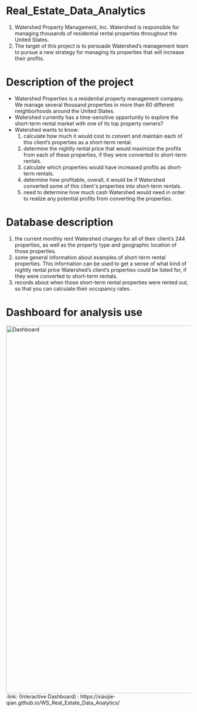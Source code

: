# Real_Estate_Data_Analytics
1. Watershed Property Management, Inc. Watershed is responsible for managing thousands of residential rental properties throughout the United States. 
2. The target of this project is to persuade Watershed’s management team to pursue a new strategy for managing its properties that will increase their profits.

# Description of the project
- Watershed Properties is a residential property management company. We manage several thousand properties in more than 60 different neighborhoods around the United States.
- Watershed currently has a time-sensitive opportunity to explore the short-term rental market with one of its top property owners?
- Watershed wants to know: 
  1. calculate how much it would cost to convert and maintain each of this client’s properties as a short-term rental.
  2. determine the nightly rental price that would maximize the profits from each of these properties, if they were converted to short-term rentals.
  3. calculate which properties would have increased profits as short-term rentals.
  4. determine how profitable, overall, it would be if Watershed converted some of this client's properties into short-term rentals. 
  5. need to determine how much cash Watershed would need in order to realize any potential profits from converting the properties.

# Database description
1. the current monthly rent Watershed charges for all of their client’s 244 properties, as well as the property type and geographic location of those properties.
2. some general information about examples of short-term rental properties. This information can be used to get a sense of what kind of nightly rental price Watershed’s client’s properties could be listed for, if they were converted to short-term rentals.
3. records about when those short-term rental properties were rented out, so that you can calculate their occupancy rates.

# Dashboard for analysis use 

<img align="Middle" alt= "Dashboard" width="1000px" src= "https://user-images.githubusercontent.com/58776067/172014345-9c3085cf-c080-4b0d-9389-4ab6b3b3d987.png" /> 
<br /> 
:link: (Interactive Dashboard) : https://xiaojie-qian.github.io/WS_Real_Estate_Data_Analytics/ 
